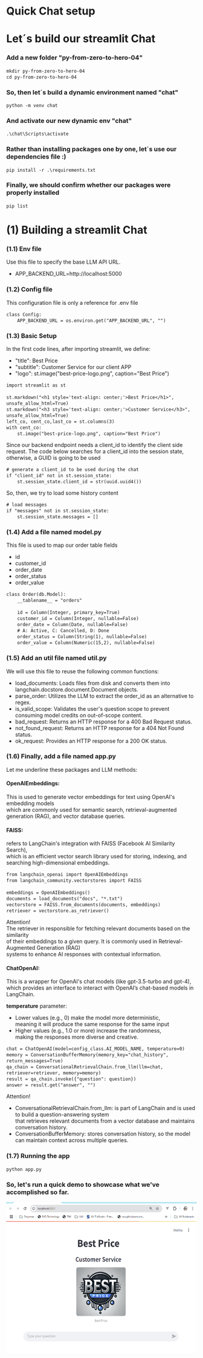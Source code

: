 # Quick Chat setup

# Let´s build our streamlit Chat  

### Add a new folder "py-from-zero-to-hero-04"
```
mkdir py-from-zero-to-hero-04
cd py-from-zero-to-hero-04
```

### So, then let´s build a dynamic environment named "chat"
```
python -m venv chat
```

### And activate our new dynamic env "chat"
```
.\chat\Scripts\activate
```

### Rather than installing packages one by one, let´s use our dependencies file :)
```
pip install -r .\requirements.txt
```

### Finally, we should confirm whether our packages were properly installed
```
pip list
```

# (1) Building a streamlit Chat

### (1.1) Env file

Use this file to specify the base LLM API URL.

- APP_BACKEND_URL=http://localhost:5000

### (1.2) Config file

This configuration file is only a reference for .env file

```
class Config:
    APP_BACKEND_URL = os.environ.get("APP_BACKEND_URL", "")
```

### (1.3) Basic Setup 

In the first code lines, after importing streamlit, we define:
- "title": Best Price 
- "subtitle": Customer Service for our client APP
- "logo": st.image("best-price-logo.png", caption="Best Price")

```
import streamlit as st

st.markdown("<h1 style='text-align: center;'>Best Price</h1>", unsafe_allow_html=True)
st.markdown("<h3 style='text-align: center;'>Customer Service</h3>", unsafe_allow_html=True)
left_co, cent_co,last_co = st.columns(3)
with cent_co:
    st.image("best-price-logo.png", caption="Best Price")
```

Since our backend endpoint needs a client_id to identify the client side request.
The code below searches for a client_id into the session state, otherwise, a GUID is going to be used

```
# generate a client_id to be used during the chat
if "client_id" not in st.session_state:
    st.session_state.client_id = str(uuid.uuid4())
```

So, then, we try to load some history content

```
# load messages
if "messages" not in st.session_state:
    st.session_state.messages = []
```


### (1.4) Add a file named model.py

This file is used to map our order table fields
- id
- customer_id
- order_date
- order_status
- order_value

```
class Order(db.Model):
    __tablename__ = "orders"

    id = Column(Integer, primary_key=True)
    customer_id = Column(Integer, nullable=False)
    order_date = Column(Date, nullable=False)
    # A: Active, C: Cancelled, D: Done
    order_status = Column(String(1), nullable=False)
    order_value = Column(Numeric(15,2), nullable=False)
```

### (1.5) Add an util file named util.py

We will use this file to reuse the following common functions:
- load_documents: Loads files from disk and converts them into langchain.docstore.document.Document objects.
- parse_order: Utilizes the LLM to extract the order_id as an alternative to regex.
- is_valid_scope: Validates the user's question scope to prevent consuming model credits on out-of-scope content.
- bad_request: Returns an HTTP response for a 400 Bad Request status.
- not_found_request: Returns an HTTP response for a 404 Not Found status.
- ok_request: Provides an HTTP response for a 200 OK status.

### (1.6) Finally, add a file named app.py

Let me underline these packages and LLM methods: <br>

#### OpenAIEmbeddings:
This is used to generate vector embeddings for text using OpenAI's embedding models <br>
which are commonly used for semantic search, retrieval-augmented generation (RAG), and vector database queries.

#### FAISS:
refers to LangChain's integration with FAISS (Facebook AI Similarity Search), <br> 
which is an efficient vector search library used for storing, indexing, and searching high-dimensional embeddings.

```
from langchain_openai import OpenAIEmbeddings
from langchain_community.vectorstores import FAISS

embeddings = OpenAIEmbeddings()
documents = load_documents("docs", "*.txt")
vectorstore = FAISS.from_documents(documents, embeddings)
retriever = vectorstore.as_retriever()
```

Attention! <br>
The retriever in responsible for fetching relevant documents based on the similarity <br>
of their embeddings to a given query. It is commonly used in Retrieval-Augmented Generation (RAG) <br>
systems to enhance AI responses with contextual information. 

#### ChatOpenAI:
This is a wrapper for OpenAI's chat models  (like gpt-3.5-turbo and gpt-4), <br>
which provides an interface to interact with OpenAI’s chat-based models in LangChain.

<b>temperature</b> parameter:
- Lower values (e.g., 0) make the model more deterministic, <br> 
  meaning it will produce the same response for the same input
- Higher values (e.g., 1.0 or more) increase the randomness, <br> 
  making the responses more diverse and creative.

```
chat = ChatOpenAI(model=config_class.AI_MODEL_NAME, temperature=0)
memory = ConversationBufferMemory(memory_key="chat_history", return_messages=True)
qa_chain = ConversationalRetrievalChain.from_llm(llm=chat, retriever=retriever, memory=memory)
result = qa_chain.invoke({"question": question})
answer = result.get("answer", "")
```

Attention! <br>
- ConversationalRetrievalChain.from_llm: is part of LangChain and is used to build a question-answering system <br>
that retrieves relevant documents from a vector database and maintains conversation history.
- ConversationBufferMemory: stores conversation history, so the model can maintain context across multiple queries.

### (1.7) Running the app
```
python app.py
```

### So, let's run a quick demo to showcase what we've accomplished so far.
<p align="center">
  <img src="https://github.com/renatomatos79/cgi-python-adventure/blob/main/images/chat-ok.gif" height="400px" width="100%" alt="LLM API Demo">
</p>
